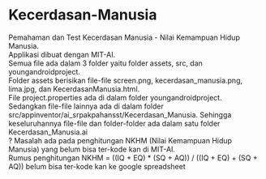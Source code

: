 # Kecerdasan-Manusia
Pemahaman dan Test Kecerdasan Manusia - Nilai Kemampuan Hidup Manusia.  
Applikasi dibuat dengan MIT-AI.  
Semua file ada dalam 3 folder yaitu folder assets, src, dan youngandroidproject.    
Folder assets berisikan file-file screen.png, kecerdasan_manusia.png, lima.jpg, dan KecerdasanManusia.html.   
File project.properties ada di dalam folder youngandroidproject.    
Sedangkan file-file lainnya ada di dalam folder src/appinventor/ai_srpakpahansst/Kecerdasan_Manusia.  Sehingga keseluruhannya file-file dan folder-folder ada dalam satu folder Kecerdasan_Manusia.ai     
? Masalah ada pada penghitungan NKHM (Nilai Kemampuan Hidup Manusia) yang belum bisa ter-kode kan di MIT-AI.   
Rumus penghitungan NKHM = ((IQ + EQ) * (SQ + AQ)) / ((IQ + EQ) + (SQ + AQ)) belum bisa ter-kode kan ke google spreadsheet
